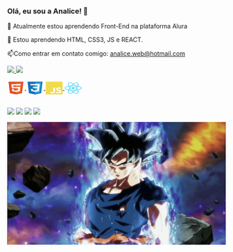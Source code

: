 ### Olá, eu sou a Analice! 👋

🔭 Atualmente estou aprendendo Front-End na plataforma Alura

🌱 Estou aprendendo HTML, CSS3, JS e REACT.

📫Como entrar em contato comigo: analice.web@hotmail.com

 <div>
  <a href="https://github.com/AnaliceX">
  <img height="180em" src="https://github-readme-stats.vercel.app/api?username=analicex&show_icons=true&theme=dracula&include_all_commits=true&count_private=true"/>
  <img height="180em" src="https://github-readme-stats.vercel.app/api/top-langs/?username=analicex&layout=compact&langs_count=7&theme=dracula"/>
</div>
<div style="display: inline_block"><br>
  <img align="center" alt="AnaliceX-HTML" height="30" width="40" src="https://raw.githubusercontent.com/devicons/devicon/master/icons/html5/html5-original.svg">
  <img align="center" alt="AnaliceX-CSS" height="30" width="40" src="https://raw.githubusercontent.com/devicons/devicon/master/icons/css3/css3-original.svg">
  <img align="center" alt="AnaliceX-Js" height="30" width="40" src="https://raw.githubusercontent.com/devicons/devicon/master/icons/javascript/javascript-plain.svg">
  <img align="center" alt="AnaliceX-React" height="30" width="40" src="https://raw.githubusercontent.com/devicons/devicon/master/icons/react/react-original.svg">
 
  </div>
  
  ##
 
<div> 

  <a href="https://instagram.com/analice.w" target="_blank"><img src="https://img.shields.io/badge/-Instagram-%23E4405F?style=for-the-badge&logo=instagram&logoColor=white" target="_blank"></a>
 	 <a href="https://discord.gg/analice_xablau#2399" target="_blank"><img src="https://img.shields.io/badge/Discord-7289DA?style=for-the-badge&logo=discord&logoColor=white" target="_blank"></a> 
  <a href = "mailto:analice.san2@gmail.com"><img src="https://img.shields.io/badge/-Gmail-%23333?style=for-the-badge&logo=gmail&logoColor=white" target="_blank"></a>
  <a href="https://www.linkedin.com/in/analice-santos-590962144" target="_blank"><img src="https://img.shields.io/badge/-LinkedIn-%230077B5?style=for-the-badge&logo=linkedin&logoColor=white" target="_blank"></a> 
 
  ![Goku](https://github.com/AnaliceX/AnaliceX/blob/main/goku.gif)
 
</div>
